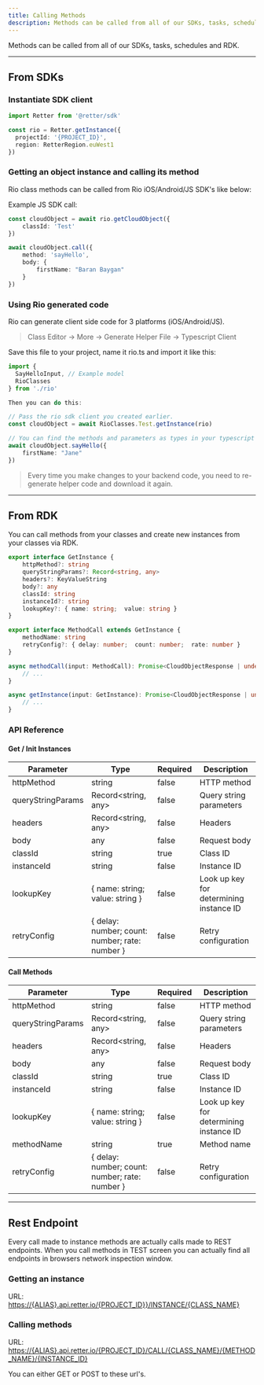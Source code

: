 ```yaml
---
title: Calling Methods
description: Methods can be called from all of our SDKs, tasks, schedules and RDK.
---
```


Methods can be called from all of our SDKs, tasks, schedules and RDK.

---

## From SDKs

### Instantiate SDK client

```typescript
import Retter from '@retter/sdk'

const rio = Retter.getInstance({
  projectId: '{PROJECT_ID}',
  region: RetterRegion.euWest1
})
```

### Getting an object instance and calling its method

Rio class methods can be called from Rio iOS/Android/JS SDK's like below:

Example JS SDK call:

```typescript
const cloudObject = await rio.getCloudObject({
    classId: 'Test'
})

await cloudObject.call({
    method: 'sayHello',
    body: {
        firstName: "Baran Baygan"
    }
})
```

### Using Rio generated code

Rio can generate client side code for 3 platforms (iOS/Android/JS).

> Class Editor -> More -> Generate Helper File -> Typescript Client

Save this file to your project, name it rio.ts and import it like this:

```typescript
import {
  SayHelloInput, // Example model
  RioClasses
} from './rio'

Then you can do this:

// Pass the rio sdk client you created earlier.
const cloudObject = await RioClasses.Test.getInstance(rio)

// You can find the methods and parameters as types in your typescript code.
await cloudObject.sayHello({
    firstName: "Jane"
})
```

> Every time you make changes to your backend code, you need to re-generate helper code and download it again.

---

## From RDK

You can call methods from your classes and create new instances from your classes via RDK.

```typescript
export interface GetInstance {
    httpMethod?: string
    queryStringParams?: Record<string, any>
    headers?: KeyValueString
    body?: any
    classId: string
    instanceId?: string
    lookupKey?: { name: string;  value: string }
}

export interface MethodCall extends GetInstance {
    methodName: string
    retryConfig?: { delay: number;  count: number;  rate: number }
}

async methodCall(input: MethodCall): Promise<CloudObjectResponse | undefined> {
    // ...
}

async getInstance(input: GetInstance): Promise<CloudObjectResponse | undefined> {
    // ...
}
```

### API Reference

#### Get / Init Instances

| Parameter         | Type                | Required            | Description         |
| ----------------- | ------------------- | ------------------- | ------------------- |
| httpMethod        | string              | false               | HTTP method |
| queryStringParams | Record<string, any> | false               | Query string parameters |
| headers           | Record<string, any> | false               | Headers |
| body              | any                 | false               | Request body |
| classId           | string              | true                | Class ID |
| instanceId        | string              | false               | Instance ID |
| lookupKey         | { name: string;  value: string } | false  | Look up key for determining instance ID |
| retryConfig       | { delay: number;  count: number;  rate: number } | false | Retry configuration |

#### Call Methods

| Parameter         | Type                | Required            | Description         |
| ----------------- | ------------------- | ------------------- | ------------------- |
| httpMethod        | string              | false               | HTTP method |
| queryStringParams | Record<string, any> | false               | Query string parameters |
| headers           | Record<string, any> | false               | Headers |
| body              | any                 | false               | Request body |
| classId           | string              | true                | Class ID |
| instanceId        | string              | false               | Instance ID |
| lookupKey         | { name: string;  value: string } | false  | Look up key for determining instance ID |
| methodName        | string              | true                | Method name |
| retryConfig       | { delay: number;  count: number;  rate: number } | false | Retry configuration |

---

## Rest Endpoint

Every call made to instance methods are actually calls made to REST endpoints.
When you call methods in TEST screen you can actually find all endpoints in browsers network inspection window.

### Getting an instance

URL: <https://{ALIAS}.api.retter.io/{PROJECT_ID}}/INSTANCE/{CLASS_NAME}>

### Calling methods

URL: <https://{ALIAS}.api.retter.io/{PROJECT_ID}/CALL/{CLASS_NAME}/{METHOD_NAME}/{INSTANCE_ID}>

You can either GET or POST to these url's.

